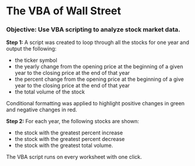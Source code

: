 # The VBA of Wall Street

### Objective:  Use VBA scripting to analyze stock market data.

**Step 1:**  A script was created to loop through all the stocks for one year and output the following:
  -  the ticker symbol
  -  the yearly change from the opening price at the beginning of a given year to the closing price at the end of that year
  -  the percent change from the opening price at the beginning of a give year to the closing price at the end of that year
  -  the total volume of the stock
  
  Conditional formatting was applied to highlight positive changes in green and negative changes in red.
  
**Step 2:**  For each year, the following stocks are shown:
  -  the stock with the greatest percent increase
  -  the stock with the greatest percent decrease
  -  the stock with the greatest total volume.


The VBA script runs on every worksheet with one click.
